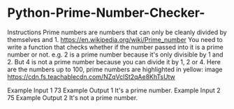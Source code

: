 # Python-Prime-Number-Checker-
Instructions
Prime numbers are numbers that can only be cleanly divided by themselves and 1.
https://en.wikipedia.org/wiki/Prime_number
You need to write a function that checks whether if the number passed into it is a prime number or not.
e.g. 2 is a prime number because it's only divisible by 1 and 2.
But 4 is not a prime number because you can divide it by 1, 2 or 4.
Here are the numbers up to 100, prime numbers are highlighted in yellow:
image https://cdn.fs.teachablecdn.com/NZqVclSt2qAe8KhTsUtw



Example Input 1
73
Example Output 1
It's a prime number.
Example Input 2
75
Example Output 2
It's not a prime number.
